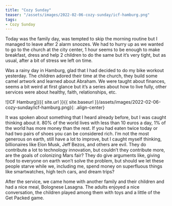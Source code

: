 ```yaml
---
title: "Cozy Sunday"
teaser: "/assets/images/2022-02-06-cozy-sunday/icf-hamburg.png"
tags:
- Cozy Sunday
---
```

Today was the family day, was tempted to skip the morning routine but I managed to leave after 2 alarm snoozes. We had to hurry up as we wanted to go to the church at the city center, 1 hour seems to be enough to make breakfast, dress and help 2 children to do the same but it’s very tight, but as usual, after a bit of stress we left on time.

Was a rainy day in Hamburg, glad that I had decided to do my bike workout yesterday. The children adored their time at the church, they build some camel artwork and learned about Abraham. We were taught about finances, seems a bit weird at first glance but it’s a series about how to live fully, other services were about healthy, faith, relationships, etc.

![ICF Hamburg]({{ site.url }}{{ site.baseurl }}/assets/images/2022-02-06-cozy-sunday/icf-hamburg.png){: .align-center}

It was spoken about something that I heard already before, but I was caught thinking about it. 80% of the world lives with less than 10 euros a day, 1% of the world has more money than the rest. If you had eaten twice today or had two pairs of shoes you can be considered rich. I’m not the most generous on earth, still have a lot to improve, but I caught myself thinking, billionaires like Elon Musk, Jeff Bezos, and others are evil. They do contribute a lot to technology innovation, but couldn’t they contribute more, are the goals of colonizing Mars fair? They do give arguments like, giving food to everyone on earth won’t solve the problem, but should we let these people starve while we, including me, spend money on superfluous things like smartwatches, high tech cars, and dream trips?

After the service, we came home with another family and their children and had a nice meal, Bolognese Lasagna. The adults enjoyed a nice conversation, the children played among them with toys and a little of the Get Packed game. 
